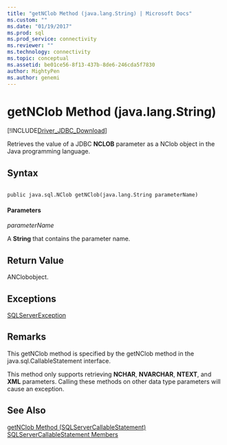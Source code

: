```yaml
---
title: "getNClob Method (java.lang.String) | Microsoft Docs"
ms.custom: ""
ms.date: "01/19/2017"
ms.prod: sql
ms.prod_service: connectivity
ms.reviewer: ""
ms.technology: connectivity
ms.topic: conceptual
ms.assetid: be01ce56-8f13-437b-8de6-246cda5f7830
author: MightyPen
ms.author: genemi
---
```

# getNClob Method (java.lang.String)
[!INCLUDE[Driver_JDBC_Download](../../../includes/driver_jdbc_download.md)]

  Retrieves the value of a JDBC **NCLOB** parameter as a NClob object in the Java programming language.  
  
## Syntax  
  
```  
  
public java.sql.NClob getNClob(java.lang.String parameterName)  
```  
  
#### Parameters  
 *parameterName*  
  
 A **String** that contains the parameter name.  
  
## Return Value  
 ANClobobject.  
  
## Exceptions  
 [SQLServerException](../../../connect/jdbc/reference/sqlserverexception-class.md)  
  
## Remarks  
 This getNClob method is specified by the getNClob method in the java.sql.CallableStatement interface.  
  
 This method only supports retrieving **NCHAR**, **NVARCHAR**, **NTEXT**, and **XML** parameters. Calling these methods on other data type parameters will cause an exception.  
  
## See Also  
 [getNClob Method &#40;SQLServerCallableStatement&#41;](../../../connect/jdbc/reference/getnclob-method-sqlservercallablestatement.md)   
 [SQLServerCallableStatement Members](../../../connect/jdbc/reference/sqlservercallablestatement-members.md)  
  
  
